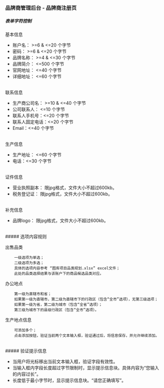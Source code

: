 ### 品牌商管理后台 - 品牌商注册页


##### 表单字符控制
基本信息

+   账户名： >=6 & <=20 个字节
+   密码： >=6 & <=20 个字节
+   品牌名称： >=4 & <=30 个字节
+   品牌简介： <=500 个字节
+   官网地址： <=40 个字节
+   详细地址： <=60 个字节

<br />
联系信息

+   生产商公司名： >=10 & <=40 个字节
+   公司联系人： <=10 个字节
+   联系人手机号：<=20 个字节
+   联系人固定电话：<=20 个字节
+   Email：<=40 个字节

<br />
生产信息

+   生产地址： <=60 个字节
+   电话：<=30  个字节

<br />
证件信息

+ 营业执照副本： 限jpg格式，文件大小不超过600kb。
+ 税务登记证： 限jpg格式，文件大小不超过600kb。

<br />
补充信息

+   品牌logo： 限jpg格式，文件大小不超过600kb。

<br />
##### 选项内容规则

出售品类

		一级选项为单选；
		二级选项为多选；
		具体的选项内容参考 “图库项目品类规划.xlsx” excel文件；
		此处的品类选择结果与该账户下的商品候选品类对应。

办公地点

		第一级为直辖市和省；
		如果第一级为直辖市，第二级为直辖市下的行政区（包含“全市”选项），无第三级选项；
		如果第一级为省，第二级为城市（包含“全省”选项）；
		第三级为城市下的县级行政区（包含“全市”选项）。

生产地点信息

		可添加多个；
		点击添加按钮，验证当前两个文本输入框，验证通过后，将信息保存，并允许继续添加。

<br />
##### 验证提示信息

+   当用户将光标移出当前文本输入框，验证字段有效性。
+   当输入框内字段长度超过字节限制时，显示提示信息块。具体内容为“您输入的内容过长”。
+   长度低于最小字节时，显示提示信息块。“请您正确填写”。
